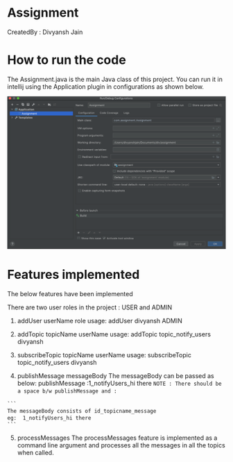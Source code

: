 # Assignment

CreatedBy : Divyansh Jain

# How to run the code

The Assignment.java is the main Java class of this project. You can run it in intellij using the Application plugin in configurations as shown below.

![Test Image 1](intellij.png)


# Features implemented

The below features have been implemented

There are two user roles in the project : USER and ADMIN
    
   1. addUser userName role
    usage: addUser divyansh ADMIN
   
   2. addTopic topicName userName
    usage: addTopic topic_notify_users divyansh
    
   3. subscribeTopic topicName userName
    usage: subscribeTopic topic_notify_users divyansh
    
   4. publishMessage messageBody
    The messageBody can be passed as below:
    publishMessage :1_notifyUsers_hi there
    `NOTE : There should be a space b/w publishMessage and :`
    
    ```
    The messageBody consists of id_topicname_message
    eg:  1_notifyUsers_hi there
    ``` 
    
   5. processMessages
    The processMessages feature is implemented as a command line argument and processes all the messages in all the topics when called.
